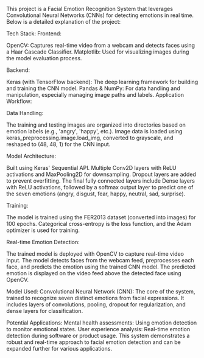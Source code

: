 This project is a Facial Emotion Recognition System that leverages Convolutional Neural Networks (CNNs) for detecting emotions in real time. Below is a detailed explanation of the project:

Tech Stack:
Frontend:

OpenCV: Captures real-time video from a webcam and detects faces using a Haar Cascade Classifier.
Matplotlib: Used for visualizing images during the model evaluation process.

Backend:

Keras (with TensorFlow backend): The deep learning framework for building and training the CNN model.
Pandas & NumPy: For data handling and manipulation, especially managing image paths and labels.
Application Workflow:

Data Handling:

The training and testing images are organized into directories based on emotion labels (e.g., 'angry', 'happy', etc.).
Image data is loaded using keras_preprocessing.image.load_img, converted to grayscale, and reshaped to (48, 48, 1) for the CNN input.

Model Architecture:

Built using Keras' Sequential API.
Multiple Conv2D layers with ReLU activations and MaxPooling2D for downsampling.
Dropout layers are added to prevent overfitting.
The final fully connected layers include Dense layers with ReLU activations, followed by a softmax output layer to predict one of the seven emotions (angry, disgust, fear, happy, neutral, sad, surprise).

Training:

The model is trained using the FER2013 dataset (converted into images) for 100 epochs.
Categorical cross-entropy is the loss function, and the Adam optimizer is used for training.

Real-time Emotion Detection:

The trained model is deployed with OpenCV to capture real-time video input.
The model detects faces from the webcam feed, preprocesses each face, and predicts the emotion using the trained CNN model.
The predicted emotion is displayed on the video feed above the detected face using OpenCV.

Model Used:
Convolutional Neural Network (CNN): The core of the system, trained to recognize seven distinct emotions from facial expressions. It includes layers of convolutions, pooling, dropout for regularization, and dense layers for classification.

Potential Applications:
Mental health assessments: Using emotion detection to monitor emotional states.
User experience analysis: Real-time emotion detection during software or product usage.
This system demonstrates a robust and real-time approach to facial emotion detection and can be expanded further for various applications.
